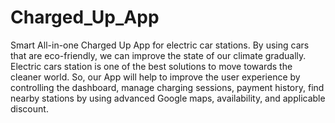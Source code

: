 # Charged_Up_App
Smart All-in-one Charged Up App for electric car stations.
By using cars that are eco-friendly, we can improve the state of our climate gradually. 
Electric cars station is one of the best solutions to move towards the cleaner world. 
So, our App will help to improve the user experience by controlling the dashboard, manage charging  sessions, payment history, find nearby stations by using advanced Google maps, availability, and applicable discount. 
